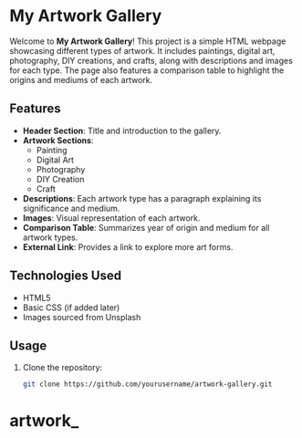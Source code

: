 # My Artwork Gallery

Welcome to **My Artwork Gallery**! This project is a simple HTML webpage showcasing different types of artwork. It includes paintings, digital art, photography, DIY creations, and crafts, along with descriptions and images for each type. The page also features a comparison table to highlight the origins and mediums of each artwork.

## Features

- **Header Section**: Title and introduction to the gallery.
- **Artwork Sections**: 
  - Painting
  - Digital Art
  - Photography
  - DIY Creation
  - Craft
- **Descriptions**: Each artwork type has a paragraph explaining its significance and medium.
- **Images**: Visual representation of each artwork.
- **Comparison Table**: Summarizes year of origin and medium for all artwork types.
- **External Link**: Provides a link to explore more art forms.

## Technologies Used

- HTML5
- Basic CSS (if added later)
- Images sourced from Unsplash

## Usage

1. Clone the repository:  
   ```bash
   git clone https://github.com/yourusername/artwork-gallery.git
# artwork_
